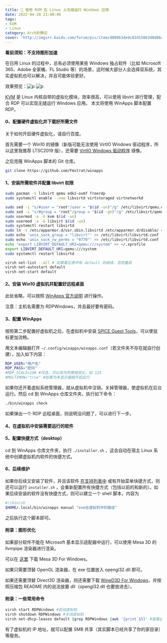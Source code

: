 ```yaml
---
title: 💠 使用 KVM 在 Linux 上无缝运行 Windows 应用
date: 2022-04-20 21:40:40
tags:
- KVM
- Linux
category: Arch折腾记
cover: 'http://imgsrc.baidu.com/forum/pic/item/d009b3de9c82d15863d0d864c50a19d8bd3e4291.jpg'
---
```


**看前须知：不支持图形加速**

在日用 Linux 的过程中，总有必须使用某些 Windows 独占软件（比如 Microsoft 365、Adobe 全家桶、FL Studio 等）的场景，这时候大部分人会选择双系统，其实虚拟机也可以解决，并且可能体验更好。

效果预览：![p](http://imgsrc.baidu.com/forum/pic/item/d009b3de9c82d15863d0d864c50a19d8bd3e4291.jpg)
![p](http://imgsrc.baidu.com/forum/pic/item/241f95cad1c8a786086ecbdb2209c93d71cf509b.jpg)

[KVM](https://baike.baidu.com/item/KVM%E8%99%9A%E6%8B%9F%E6%9C%BA/11016451?fr=aladdin) 是 Linux 内核自带的虚拟化模块，效率很高，可以使用 libvirt 进行管理，配合 RDP 可以实现无缝运行 Windows 应用。
本文将使用 WinApps 脚本配置 RDP。

#### 0、配置硬件虚拟化并下载好所需文件

关于如何开启硬件虚拟化，请自行百度。

首先需要一个 Win10 的镜像（新版可能无法使用 VirtIO Windows 驱动程序，所以这里我推荐 LTSC2019 版），还需要 [VirtIO Windows 驱动程序](https://fedorapeople.org/groups/virt/virtio-win/direct-downloads/archive-virtio/virtio-win-0.1.217-1/virtio-win.iso) 镜像。

之后克隆 WinApps 脚本的 Git 仓库。

```bash
git clone https://github.com/Fmstrat/winapps
```

#### 1、安装所需软件并配置 libvirt 权限

```bash
sudo pacman -S libvirt qemu edk2-ovmf freerdp
sudo systemctl enable --now libvirtd virtstoraged virtnetworkd
```

```bash
sudo sed -i "s/#user = "root"/user = "$(id -un)"/g" /etc/libvirt/qemu.conf
sudo sed -i "s/#group = "root"/group = "$(id -gn)"/g" /etc/libvirt/qemu.conf
sudo usermod -a -G kvm $(id -un)
sudo usermod -a -G libvirt $(id -un)
sudo systemctl restart libvirtd
sudo ln -s /etc/apparmor.d/usr.sbin.libvirtd /etc/apparmor.d/disable/ # 如果有 AppArmor 的话
sudo echo 'unix_sock_group = "libvirt"' >> /etc/libvirt/libvirtd.conf
sudo echo 'unix_sock_rw_perms = "0770"' >> /etc/libvirt/libvirtd.conf
echo "export LIBVIRT_DEFAULT_URI=qemu:///system" >> ~/.xprofile
export LIBVIRT_DEFAULT_URI=qemu:///system
sudo systemctl restart libvirtd
```

```bash
virsh net-list --all # 如果看见表中有 default 则继续，否则重启
virsh net-autostart default
virsh net-start default
```

#### 2、安装 Win10 虚拟机并配置好远程桌面

此处省略，可以按照 [WinApps 官方说明](https://github.com/Fmstrat/winapps/blob/main/docs/KVM.md) 进行操作。

注意：主机名需要为 RDPWindows，并且最好要有密码。

#### 3、配置 WinApps

按照第二步配置好虚拟机之后，在虚拟机中安装 [SPICE Guest Tools](https://www.spice-space.org/download/windows/spice-guest-tools/spice-guest-tools-latest.exe)，可以使鼠标更加流畅。

用文本编辑器打开 ``~/.config/winapps/winapps.conf``（若文件夹不存在就自行创建），加入如下内容：

```bash
RDP_USER="用户名"
RDP_PASS="密码"
#RDP_SCALE=100 #可选，可以改为所需缩放比，如 125
#MULTIMON="true" #如果为多显示器就开启此行
```

如果你还开着虚拟系统管理器，就从虚拟机中注销，关掉管理器，使虚拟机在后台运行。然后 cd 到 WinApps 仓库文件夹，执行如下命令：

```bash
./bin/winapps check
```

如果弹出一个 RDP 远程桌面，则说明没问题了，可以进行下一步。

#### 4、在虚拟机中安装需要运行的软件

#### 5、配置快捷方式（desktop）

cd 到 WinApps 仓库文件夹，执行 `./installer.sh` ，这会自动在宿主 Linux 系统中创建虚拟机内软件的快捷方式。

#### 6、后续维护

如果你后续又安装了软件，并且该软件 [在支持列表中](https://github.com/Fmstrat/winapps) 或有开始菜单快捷方式，则还可以运行 `installer.sh` ，会重新配置所有快捷方式（包括以前的和新的）。如果后续安装的软件没有快捷方式，则可以建立一个 shell 脚本，内容为

```bash
#!/bin/sh
$HOME/.local/bin/winapps manual "exe在虚拟机中的路径"
```

之后执行这个脚本即可。

#### 附录：图形优化

如果部分软件不能在 Microsoft 基本显示适配器中运行，可以使用 Mesa 3D 的 llvmpipe 渲染器进行渲染。

可以在 [这里](https://fdossena.com/?p=mesa/index.frag) 下载 Mesa 3D For Windows。

如果只需要顶替 OpenGL 渲染器，在 exe 位置放入 opengl32.dll 即可。

如果还需要顶替 Direct3D 渲染器，则还需要下载 [WineD3D For Windows](https://fdossena.com/?p=wined3d/index.frag)，并按照压缩包 README 内的说法放置 dll（opengl32.dll 也要放进去）。

#### 附录：一些常用命令

```bash
virsh start RDPWindows #启动虚拟机
virsh shutdown RDPWindows #关闭虚拟机
virsh net-dhcp-leases default |grep RDPWindows |awk '{print $5}' #查看虚拟机的 IP 地址
```

有了虚拟机的 IP 地址，就可以配置 SMB 共享（其实脚本已经共享了你的家目录）等服务。

